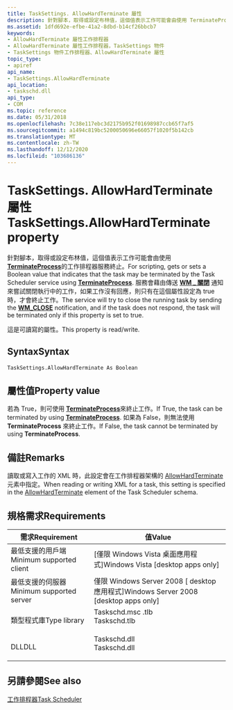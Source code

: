 ```yaml
---
title: TaskSettings. AllowHardTerminate 屬性
description: 針對腳本，取得或設定布林值，這個值表示工作可能會由使用 TerminateProcess 的工作排程器服務終止。
ms.assetid: 1dfd692e-efbe-41a2-8dbd-b14cf26bbcb7
keywords:
- AllowHardTerminate 屬性工作排程器
- AllowHardTerminate 屬性工作排程器，TaskSettings 物件
- TaskSettings 物件工作排程器、AllowHardTerminate 屬性
topic_type:
- apiref
api_name:
- TaskSettings.AllowHardTerminate
api_location:
- taskschd.dll
api_type:
- COM
ms.topic: reference
ms.date: 05/31/2018
ms.openlocfilehash: 7c38e117ebc3d2175b952f01698987ccb65f7af5
ms.sourcegitcommit: a1494c819bc5200050696e66057f1020f5b142cb
ms.translationtype: MT
ms.contentlocale: zh-TW
ms.lasthandoff: 12/12/2020
ms.locfileid: "103686136"
---
```

# <a name="tasksettingsallowhardterminate-property"></a><span data-ttu-id="6642e-106">TaskSettings. AllowHardTerminate 屬性</span><span class="sxs-lookup"><span data-stu-id="6642e-106">TaskSettings.AllowHardTerminate property</span></span>

<span data-ttu-id="6642e-107">針對腳本，取得或設定布林值，這個值表示工作可能會由使用 [**TerminateProcess**](/windows/desktop/api/processthreadsapi/nf-processthreadsapi-terminateprocess)的工作排程器服務終止。</span><span class="sxs-lookup"><span data-stu-id="6642e-107">For scripting, gets or sets a Boolean value that indicates that the task may be terminated by the Task Scheduler service using [**TerminateProcess**](/windows/desktop/api/processthreadsapi/nf-processthreadsapi-terminateprocess).</span></span> <span data-ttu-id="6642e-108">服務會藉由傳送 [**WM \_ 關閉**](../winmsg/wm-close.md) 通知來嘗試關閉執行中的工作，如果工作沒有回應，則只有在這個屬性設定為 true 時，才會終止工作。</span><span class="sxs-lookup"><span data-stu-id="6642e-108">The service will try to close the running task by sending the [**WM\_CLOSE**](../winmsg/wm-close.md) notification, and if the task does not respond, the task will be terminated only if this property is set to true.</span></span>

<span data-ttu-id="6642e-109">這是可讀寫的屬性。</span><span class="sxs-lookup"><span data-stu-id="6642e-109">This property is read/write.</span></span>

## <a name="syntax"></a><span data-ttu-id="6642e-110">Syntax</span><span class="sxs-lookup"><span data-stu-id="6642e-110">Syntax</span></span>


```VB
TaskSettings.AllowHardTerminate As Boolean
```



## <a name="property-value"></a><span data-ttu-id="6642e-111">屬性值</span><span class="sxs-lookup"><span data-stu-id="6642e-111">Property value</span></span>

<span data-ttu-id="6642e-112">若為 True，則可使用 [**TerminateProcess**](/windows/desktop/api/processthreadsapi/nf-processthreadsapi-terminateprocess)來終止工作。</span><span class="sxs-lookup"><span data-stu-id="6642e-112">If True, the task can be terminated by using [**TerminateProcess**](/windows/desktop/api/processthreadsapi/nf-processthreadsapi-terminateprocess).</span></span> <span data-ttu-id="6642e-113">如果為 False，則無法使用 **TerminateProcess** 來終止工作。</span><span class="sxs-lookup"><span data-stu-id="6642e-113">If False, the task cannot be terminated by using **TerminateProcess**.</span></span>

## <a name="remarks"></a><span data-ttu-id="6642e-114">備註</span><span class="sxs-lookup"><span data-stu-id="6642e-114">Remarks</span></span>

<span data-ttu-id="6642e-115">讀取或寫入工作的 XML 時，此設定會在工作排程器架構的 [AllowHardTerminate](taskschedulerschema-allowhardterminate-settingstype-element.md) 元素中指定。</span><span class="sxs-lookup"><span data-stu-id="6642e-115">When reading or writing XML for a task, this setting is specified in the [AllowHardTerminate](taskschedulerschema-allowhardterminate-settingstype-element.md) element of the Task Scheduler schema.</span></span>

## <a name="requirements"></a><span data-ttu-id="6642e-116">規格需求</span><span class="sxs-lookup"><span data-stu-id="6642e-116">Requirements</span></span>



| <span data-ttu-id="6642e-117">需求</span><span class="sxs-lookup"><span data-stu-id="6642e-117">Requirement</span></span> | <span data-ttu-id="6642e-118">值</span><span class="sxs-lookup"><span data-stu-id="6642e-118">Value</span></span> |
|-------------------------------------|-----------------------------------------------------------------------------------------|
| <span data-ttu-id="6642e-119">最低支援的用戶端</span><span class="sxs-lookup"><span data-stu-id="6642e-119">Minimum supported client</span></span><br/> | <span data-ttu-id="6642e-120">\[僅限 Windows Vista 桌面應用程式\]</span><span class="sxs-lookup"><span data-stu-id="6642e-120">Windows Vista \[desktop apps only\]</span></span><br/>                                          |
| <span data-ttu-id="6642e-121">最低支援的伺服器</span><span class="sxs-lookup"><span data-stu-id="6642e-121">Minimum supported server</span></span><br/> | <span data-ttu-id="6642e-122">僅限 Windows Server 2008 \[ desktop 應用程式\]</span><span class="sxs-lookup"><span data-stu-id="6642e-122">Windows Server 2008 \[desktop apps only\]</span></span><br/>                                    |
| <span data-ttu-id="6642e-123">類型程式庫</span><span class="sxs-lookup"><span data-stu-id="6642e-123">Type library</span></span><br/>             | <dl> <span data-ttu-id="6642e-124"><dt>Taskschd.msc .tlb</dt></span><span class="sxs-lookup"><span data-stu-id="6642e-124"><dt>Taskschd.tlb</dt></span></span> </dl> |
| <span data-ttu-id="6642e-125">DLL</span><span class="sxs-lookup"><span data-stu-id="6642e-125">DLL</span></span><br/>                      | <dl> <span data-ttu-id="6642e-126"><dt>Taskschd.dll</dt></span><span class="sxs-lookup"><span data-stu-id="6642e-126"><dt>Taskschd.dll</dt></span></span> </dl> |



## <a name="see-also"></a><span data-ttu-id="6642e-127">另請參閱</span><span class="sxs-lookup"><span data-stu-id="6642e-127">See also</span></span>

<dl> <dt>

[<span data-ttu-id="6642e-128">工作排程器</span><span class="sxs-lookup"><span data-stu-id="6642e-128">Task Scheduler</span></span>](task-scheduler-start-page.md)
</dt> </dl>

 

